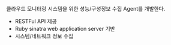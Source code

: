 클라우드 모니터링 시스템을 위한 성능/구성정보 수집 Agent를 개발한다.
  * RESTFul API 제공
  * Ruby sinatra web application server 기반
  * 시스템/네트워크 정보 수집